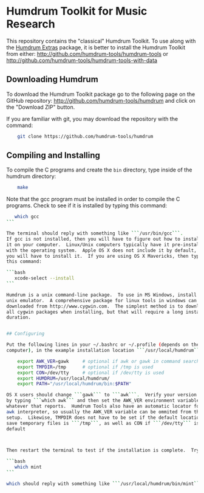 Humdrum Toolkit for Music Research
==================================

This repository contains the "classical" Humdrum Toolkit.
To use along with the [Humdrum Extras](https://github.com/craigsapp/humextra) package, it is better to install the Humdrum Toolkit from either:
   http://github.com/humdrum-tools/humdrum-tools
or
   http://github.com/humdrum-tools/humdrum-tools-with-data


## Downloading Humdrum

To download the Humdrum Toolkit package go to the 
following page on the GitHub repository:
  http://github.com/humdrum-tools/humdrum
and click on the "Download ZIP" button.

If you are familiar with git, you may download the repository with the command:

```bash
    git clone https://github.com/humdrum-tools/humdrum
```


## Compiling and Installing

To compile the C programs and create the ```bin``` directory, type inside
of the humdrum directory:

```bash
    make
```

Note that the gcc program must be installed in order to compile the C programs.
Check to see if it is installed by typing this command:

````bash
   which gcc
```

The terminal should reply with something like ```/usr/bin/gcc```.
If gcc is not installed, then you will have to figure out how to install
it on your computer.  Linux/Unix computers typically have it pre-installed
with the operating system.  Apple OS X does not include it by default, and
you will have to install it.  If you are using OS X Mavericks, then type
this command:

```bash
   xcode-select --install
```

Humdrum is a unix command-line package.  To use in MS Windows, install a
unix emulator.  A comprehensive package for linux tools in windows can be
downloaded from http://www.cygwin.com.  The simplest method is to download
all cygwin packages when installing, but that will require a long installation
duration.


## Configuring

Put the following lines in your ~/.bashrc or ~/.profile (depends on the
computer), in the example installation location ```/usr/local/humdrum```:

    export AWK_VER=gawk		# optional if awk or gawk in command search path
    export TMPDIR=/tmp		# optional if /tmp is used
    export CON=/dev/tty		# optional if /dev/tty is used
    export HUMDRUM=/usr/local/humdrum/
    export PATH="/usr/local/humdrum/bin:$PATH"

OS X users should change ```gawk``` to ```awk```.  Verify your version of awk
by typing ```which awk``` and then set the AWK_VER environment variable to
whatever that reports.  Humdrum Tools also have an automatic locator for the
awk interpreter, so usually the AWK_VER variable can be ommited from the
setup.  Likewise, TMPDIR does not have to be set if the default location to
save temporary files is ```/tmp```, as well as CON if ```/dev/tty``` is the
default



Then restart the terminal to test if the installation is complete.  Try the command:

```bash
   which mint
```

which should reply with something like ```/usr/local/humdrum/bin/mint```.
  

